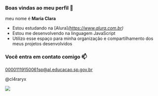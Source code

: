### Boas vindas ao meu perfil 💜

meu nome é **Maria Clara**

- Estou estudando na [Alura]_(https://www.alura.com.br)_
- Estou me desenvolvendo na linguagem JavaScript
- Utilizo esse espaço para minha organização e compartilhamento dos meus projetos desenvolvidos

### Você entra em contato comigo 📫 

00001119150061sp@al.educacao.sp.gov.br

@cl4raryx

![](https://media.tenor.com/8IvzoP2K1hoAAAAj/bt21-cute.gif)
